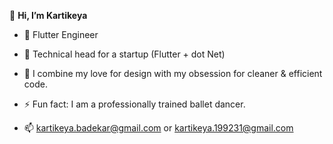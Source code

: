  👋 <b> Hi, I’m Kartikeya </b>
- 👀 Flutter Engineer 
- 🌱 Technical head for a startup (Flutter + dot Net)
- 💞️ I combine my love for design with my obsession for cleaner & efficient code.
- ⚡ Fun fact: I am a professionally trained ballet dancer.

- 📫 kartikeya.badekar@gmail.com or kartikeya.199231@gmail.com

<!---
kartikeyaa-k/kartikeyaa-k is a ✨ special ✨ repository because its `README.md` (this file) appears on your GitHub profile.
You can click the Preview link to take a look at your changes.
--->
